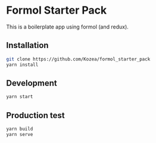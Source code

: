 # Formol Starter Pack

This is a boilerplate app using formol (and redux).

## Installation

```sh
git clone https://github.com/Kozea/formol_starter_pack
yarn install
```

## Development

```sh
yarn start
```

## Production test

```sh
yarn build
yarn serve
```
